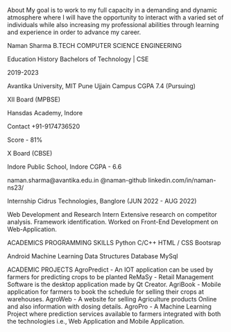About My goal is to work to my full capacity in a demanding and dynamic
atmosphere where I will have the opportunity to interact with a varied
set of individuals while also increasing my professional abilities
through learning and experience in order to advance my career.

Naman Sharma B.TECH COMPUTER SCIENCE ENGINEERING

Education History Bachelors of Technology \| CSE

2019-2023

Avantika University, MIT Pune Ujjain Campus CGPA 7.4 (Pursuing)

XII Board (MPBSE)

Hansdas Academy, Indore

Contact +91-9174736520

Score - 81%

X Board (CBSE)

Indore Public School, Indore CGPA - 6.6

naman.sharma\@avantika.edu.in @naman-github linkedin.com/in/naman-ns23/

Internship Cidrus Technologies, Banglore (JUN 2022 - AUG 2022)

Web Development and Research Intern Extensive research on competitor
analysis. Framework identification. Worked on Front-End Development on
Web-Application.

ACADEMICS PROGRAMMING SKILLS Python C/C++ HTML / CSS Bootsrap

Android Machine Learning Data Structures Database MySql

ACADEMIC PROJECTS AgroPredict - An IOT application can be used by
farmers for predicting crops to be planted ReMaSy - Retail Management
Software is the desktop application made by Qt Creator. AgriBook -
Mobile application for farmers to book the schedule for selling their
crops at warehouses. AgroWeb - A website for selling Agriculture
products Online and also information with dosing details. AgroPro - A
Machine Learning Project where prediction services available to farmers
integrated with both the technologies i.e., Web Application and Mobile
Application.


